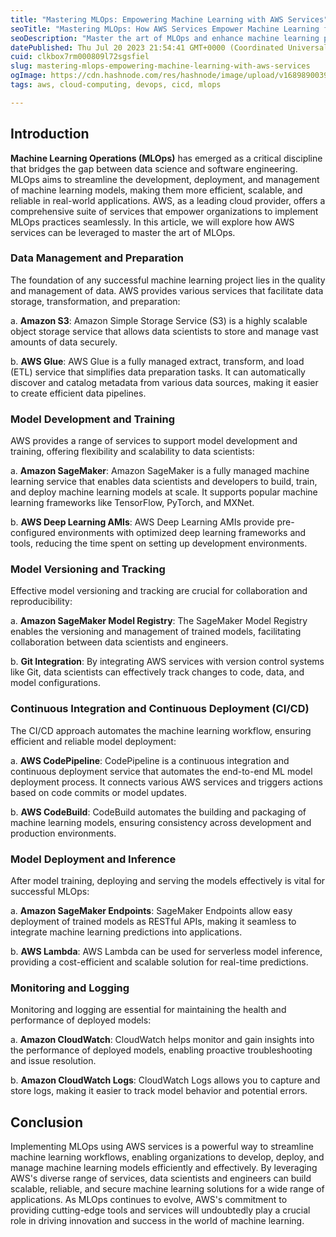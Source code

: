 ```yaml
---
title: "Mastering MLOps: Empowering Machine Learning with AWS Services"
seoTitle: "Mastering MLOps: How AWS Services Empower Machine Learning for Succes"
seoDescription: "Master the art of MLOps and enhance machine learning projects with AWS services. Learn how to streamline development, deployment, and management of ML model"
datePublished: Thu Jul 20 2023 21:54:41 GMT+0000 (Coordinated Universal Time)
cuid: clkbox7rm000809l72sgsfiel
slug: mastering-mlops-empowering-machine-learning-with-aws-services
ogImage: https://cdn.hashnode.com/res/hashnode/image/upload/v1689890039656/80b11e72-6483-4d8a-9104-3f4a545f2970.png
tags: aws, cloud-computing, devops, cicd, mlops

---
```


## **Introduction**

**Machine Learning Operations (MLOps)** has emerged as a critical discipline that bridges the gap between data science and software engineering. MLOps aims to streamline the development, deployment, and management of machine learning models, making them more efficient, scalable, and reliable in real-world applications. AWS, as a leading cloud provider, offers a comprehensive suite of services that empower organizations to implement MLOps practices seamlessly. In this article, we will explore how AWS services can be leveraged to master the art of MLOps.

### **Data Management and Preparation**

The foundation of any successful machine learning project lies in the quality and management of data. AWS provides various services that facilitate data storage, transformation, and preparation:

a. **Amazon S3**: Amazon Simple Storage Service (S3) is a highly scalable object storage service that allows data scientists to store and manage vast amounts of data securely.

b. **AWS Glue**: AWS Glue is a fully managed extract, transform, and load (ETL) service that simplifies data preparation tasks. It can automatically discover and catalog metadata from various data sources, making it easier to create efficient data pipelines.

### **Model Development and Training**

AWS provides a range of services to support model development and training, offering flexibility and scalability to data scientists:

a. **Amazon SageMaker**: Amazon SageMaker is a fully managed machine learning service that enables data scientists and developers to build, train, and deploy machine learning models at scale. It supports popular machine learning frameworks like TensorFlow, PyTorch, and MXNet.

b. **AWS Deep Learning AMIs**: AWS Deep Learning AMIs provide pre-configured environments with optimized deep learning frameworks and tools, reducing the time spent on setting up development environments.

### **Model Versioning and Tracking**

Effective model versioning and tracking are crucial for collaboration and reproducibility:

a. **Amazon SageMaker Model Registry**: The SageMaker Model Registry enables the versioning and management of trained models, facilitating collaboration between data scientists and engineers.

b. **Git Integration**: By integrating AWS services with version control systems like Git, data scientists can effectively track changes to code, data, and model configurations.

### **Continuous Integration and Continuous Deployment (CI/CD)**

The CI/CD approach automates the machine learning workflow, ensuring efficient and reliable model deployment:

a. **AWS CodePipeline**: CodePipeline is a continuous integration and continuous deployment service that automates the end-to-end ML model deployment process. It connects various AWS services and triggers actions based on code commits or model updates.

b. **AWS CodeBuild**: CodeBuild automates the building and packaging of machine learning models, ensuring consistency across development and production environments.

### Model Deployment and Inference

After model training, deploying and serving the models effectively is vital for successful MLOps:

a. **Amazon SageMaker Endpoints**: SageMaker Endpoints allow easy deployment of trained models as RESTful APIs, making it seamless to integrate machine learning predictions into applications.

b. **AWS Lambda**: AWS Lambda can be used for serverless model inference, providing a cost-efficient and scalable solution for real-time predictions.

### **Monitoring and Logging**

Monitoring and logging are essential for maintaining the health and performance of deployed models:

a. **Amazon CloudWatch**: CloudWatch helps monitor and gain insights into the performance of deployed models, enabling proactive troubleshooting and issue resolution.

b. **Amazon CloudWatch Logs**: CloudWatch Logs allows you to capture and store logs, making it easier to track model behavior and potential errors.

## Conclusion

Implementing MLOps using AWS services is a powerful way to streamline machine learning workflows, enabling organizations to develop, deploy, and manage machine learning models efficiently and effectively. By leveraging AWS's diverse range of services, data scientists and engineers can build scalable, reliable, and secure machine learning solutions for a wide range of applications. As MLOps continues to evolve, AWS's commitment to providing cutting-edge tools and services will undoubtedly play a crucial role in driving innovation and success in the world of machine learning.